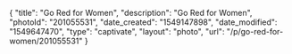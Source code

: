 {
    "title": "Go Red for Women",
    "description": "Go Red for Women",
    "photoId": "201055531",
    "date_created": "1549147898",
    "date_modified": "1549647470",
    "type": "captivate",
    "layout": "photo",
    "url": "\/p\/go-red-for-women\/201055531"
}